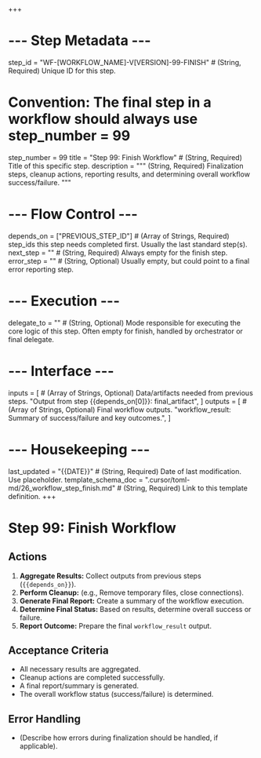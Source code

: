 +++
# --- Step Metadata ---
step_id = "WF-[WORKFLOW_NAME]-V[VERSION]-99-FINISH" # (String, Required) Unique ID for this step.
# Convention: The final step in a workflow should always use step_number = 99
step_number = 99
title = "Step 99: Finish Workflow" # (String, Required) Title of this specific step.
description = """
(String, Required) Finalization steps, cleanup actions, reporting results,
and determining overall workflow success/failure.
"""

# --- Flow Control ---
depends_on = ["PREVIOUS_STEP_ID"] # (Array of Strings, Required) step_ids this step needs completed first. Usually the last standard step(s).
next_step = "" # (String, Required) Always empty for the finish step.
error_step = "" # (String, Optional) Usually empty, but could point to a final error reporting step.

# --- Execution ---
delegate_to = "" # (String, Optional) Mode responsible for executing the core logic of this step. Often empty for finish, handled by orchestrator or final delegate.

# --- Interface ---
inputs = [ # (Array of Strings, Optional) Data/artifacts needed from previous steps.
    "Output from step {{depends_on[0]}}: final_artifact",
]
outputs = [ # (Array of Strings, Optional) Final workflow outputs.
    "workflow_result: Summary of success/failure and key outcomes.",
]

# --- Housekeeping ---
last_updated = "{{DATE}}" # (String, Required) Date of last modification. Use placeholder.
template_schema_doc = ".cursor/toml-md/26_workflow_step_finish.md" # (String, Required) Link to this template definition.
+++

# Step 99: Finish Workflow

## Actions

1.  **Aggregate Results:** Collect outputs from previous steps (`{{depends_on}}`).
2.  **Perform Cleanup:** (e.g., Remove temporary files, close connections).
3.  **Generate Final Report:** Create a summary of the workflow execution.
4.  **Determine Final Status:** Based on results, determine overall success or failure.
5.  **Report Outcome:** Prepare the final `workflow_result` output.

## Acceptance Criteria

*   All necessary results are aggregated.
*   Cleanup actions are completed successfully.
*   A final report/summary is generated.
*   The overall workflow status (success/failure) is determined.

## Error Handling

*   (Describe how errors during finalization should be handled, if applicable).